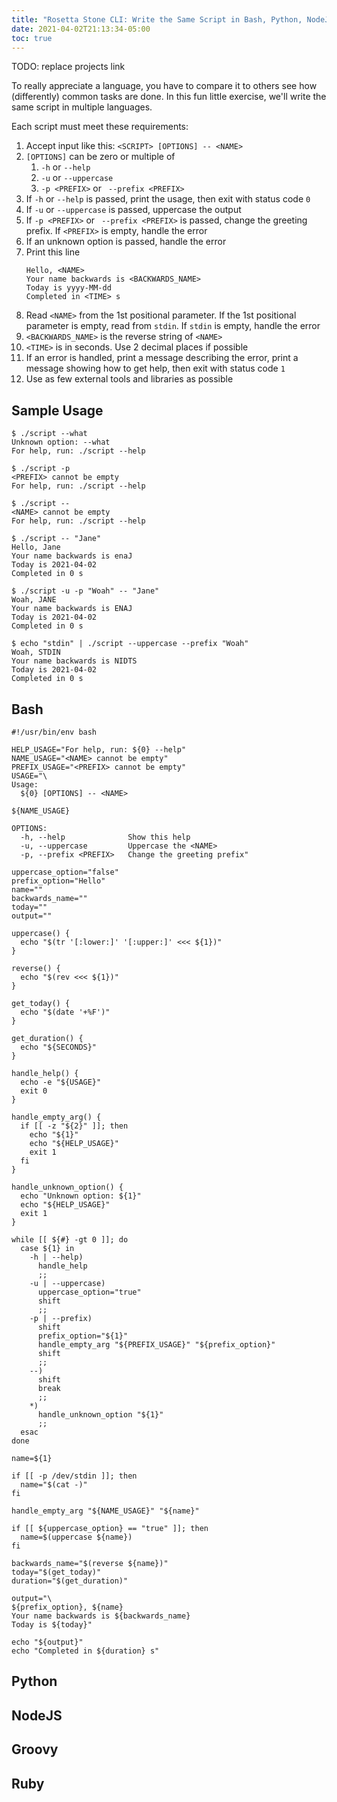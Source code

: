 ```yaml
---
title: "Rosetta Stone CLI: Write the Same Script in Bash, Python, NodeJS, Groovy, and Ruby"
date: 2021-04-02T21:13:34-05:00
toc: true
---
```


TODO: replace projects link

To really appreciate a language, you have to compare it to others see how (differently) common tasks are done. In this fun little exercise, we'll write the same script in multiple languages.

Each script must meet these requirements:

1. Accept input like this: `<SCRIPT> [OPTIONS] -- <NAME>`
1. `[OPTIONS]` can be zero or multiple of
      1. `-h` or `--help`
      1. `-u` or `--uppercase`
      1. `-p <PREFIX>` or ` --prefix <PREFIX>`
1. If `-h` or `--help` is passed, print the usage, then exit with status code `0`
1. If  `-u` or `--uppercase` is passed, uppercase the output
1. If `-p <PREFIX>` or ` --prefix <PREFIX>` is passed, change the greeting prefix. If `<PREFIX>` is empty, handle the error
1. If an unknown option is passed, handle the error
1. Print this line
    ```
    Hello, <NAME>
    Your name backwards is <BACKWARDS_NAME>
    Today is yyyy-MM-dd
    Completed in <TIME> s
    ```
1. Read `<NAME>` from the 1st positional parameter. If the 1st positional parameter is empty, read from `stdin`. If `stdin` is empty, handle the error
1. `<BACKWARDS_NAME>` is the reverse string of `<NAME>`
1.  `<TIME>` is in seconds. Use 2 decimal places if possible
1. If an error is handled, print a message describing the error, print a message showing how to get help, then exit with status code `1`
1. Use as few external tools and libraries as possible


## Sample Usage

```
$ ./script --what
Unknown option: --what
For help, run: ./script --help
```

```
$ ./script -p
<PREFIX> cannot be empty
For help, run: ./script --help
```

```
$ ./script --
<NAME> cannot be empty
For help, run: ./script --help
```

```
$ ./script -- "Jane"
Hello, Jane
Your name backwards is enaJ
Today is 2021-04-02
Completed in 0 s
```

```
$ ./script -u -p "Woah" -- "Jane"
Woah, JANE
Your name backwards is ENAJ
Today is 2021-04-02
Completed in 0 s
```

```
$ echo "stdin" | ./script --uppercase --prefix "Woah"
Woah, STDIN
Your name backwards is NIDTS
Today is 2021-04-02
Completed in 0 s
```



## Bash

```shell
#!/usr/bin/env bash

HELP_USAGE="For help, run: ${0} --help"
NAME_USAGE="<NAME> cannot be empty"
PREFIX_USAGE="<PREFIX> cannot be empty"
USAGE="\
Usage:
  ${0} [OPTIONS] -- <NAME>

${NAME_USAGE}

OPTIONS:
  -h, --help              Show this help
  -u, --uppercase         Uppercase the <NAME>
  -p, --prefix <PREFIX>   Change the greeting prefix"

uppercase_option="false"
prefix_option="Hello"
name=""
backwards_name=""
today=""
output=""

uppercase() {
  echo "$(tr '[:lower:]' '[:upper:]' <<< ${1})"
}

reverse() {
  echo "$(rev <<< ${1})"
}

get_today() {
  echo "$(date '+%F')"
}

get_duration() {
  echo "${SECONDS}"
}

handle_help() {
  echo -e "${USAGE}"
  exit 0
}

handle_empty_arg() {
  if [[ -z "${2}" ]]; then
    echo "${1}"
    echo "${HELP_USAGE}"
    exit 1
  fi
}

handle_unknown_option() {
  echo "Unknown option: ${1}"
  echo "${HELP_USAGE}"
  exit 1
}

while [[ ${#} -gt 0 ]]; do
  case ${1} in
    -h | --help)
      handle_help
      ;;
    -u | --uppercase)
      uppercase_option="true"
      shift
      ;;
    -p | --prefix)
      shift
      prefix_option="${1}"
      handle_empty_arg "${PREFIX_USAGE}" "${prefix_option}"
      shift
      ;;
    --)
      shift
      break
      ;;
    *)
      handle_unknown_option "${1}"
      ;;
  esac
done

name=${1}

if [[ -p /dev/stdin ]]; then
  name="$(cat -)"
fi

handle_empty_arg "${NAME_USAGE}" "${name}"

if [[ ${uppercase_option} == "true" ]]; then
  name=$(uppercase ${name})
fi

backwards_name="$(reverse ${name})"
today="$(get_today)"
duration="$(get_duration)"

output="\
${prefix_option}, ${name}
Your name backwards is ${backwards_name}
Today is ${today}"

echo "${output}"
echo "Completed in ${duration} s"
```

## Python

## NodeJS

## Groovy

## Ruby
